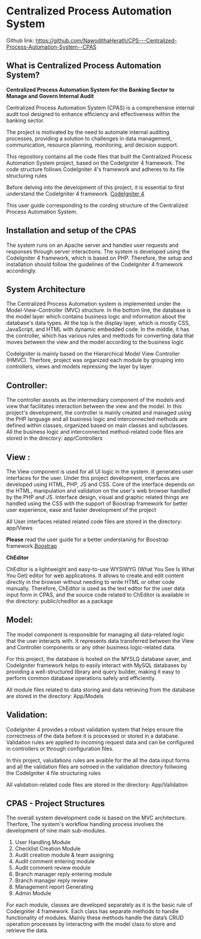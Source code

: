# Centralized Process Automation System

Github link: https://github.com/NawodithaHerath/CPS---Centralized-Process-Automation-System--CPAS

##  What is Centralized Process Automation System?
**Centralized Process Automation System for the Banking Sector to Manage and Govern Internal Audit**

Centralized Process Automation System (CPAS) is a comprehensive internal audit tool designed to enhance efficiency and effectiveness within the banking sector.

The project is motivated by the need to automate internal auditing processes, providing a solution to challenges in data management, communication, resource planning, monitoring, and decision support.

This repository contains all the code files that built the Centralized Process Automation System project, based on the CodeIgniter 4 framework. The code structure follows CodeIgniter 4's framework and adheres to its file structuring rules

Before delving into the development of this project, it is essential to first understand the CodeIgniter 4 framework. [CodeIgniter 4](https://codeigniter.com/user_guide/intro/index.html) 

This user guide corresponding to the cording structure of the Centralized Process Automation System.

## Installation and setup of the CPAS

The system runs on an Apache server and handles user requests and responses through server interactions. The system is developed using the CodeIgniter 4 framework, which is based on PHP. Therefore, the setup and installation should follow the guidelines of the CodeIgniter 4 framework accordingly.

## System Architecture 
The Centralized Process Automation system is implemented under the Model-View-Controller (MVC)  structure. In the bottom line, the database is the model layer which contains business logic and information about the database's data types. At the top is the display layer, which is mostly CSS, JavaScript, and HTML with dynamic embedded code. In the middle, it has the controller, which has various rules and methods for converting data that moves between the view and the model according to the business logic

CodeIgniter is mainly based on the Hierarchical Model View Controller (HMVC). Therfore, project was organized each module by grouping into controllers, views and models repressing the layer by layer.

## Controller:
The controller assists as the intermediary component of the models and view that facilitates interaction between the view and the model. 
In this project's development, the controller is mainly created and managed using the PHP language and all business logic and interconnected methods are defined within classes, organized based on main classes and subclasses.
All the business logic and interconnected method-related code files are stored in the directory: app/Controllers

## View :

The View component is used for all UI logic in the system. It generates user interfaces for the user. 
Under this project development, interfaces are developed using HTML, PHP, JS and CSS. Core of the interface depends on the HTML, manipulation and validation on the user's web browser handled by the PHP and JS. Interface design, visual and graphic related things are handled using the CSS with the support of Boostrap framework for better user experience, ease and faster development of the project

All User interfaces related  related code files are stored in the directory: app/Views

**Please** read the user guide for a better understaning for Boostrap framework.[Boostrap ](https://getbootstrap.com/docs/5.0/getting-started/introduction/) 

**ChEditor**

ChEditor is a lightweight and easy-to-use WYSIWYG (What You See Is What You Get) editor for web applications. It allows to create and edit content directly in the browser without needing to write HTML or other code manually.
Therefore, ChEditor is used as the text editor for the user data input form in CPAS, and the source code related to ChEditor is available in the directory: public/cheditor as a package

## Model:  

The model component is responsible for managing all data-related logic that the user interacts with. It represents data transferred between the View and Controller components or any other business logic-related data. 

For this project, the database is hosted on the MYSLQ database saver, and CodeIgniter framework helps to easily interact with MySQL databases by providing a well-structured library and query builder, making it easy to perform common database operations safely and efficiently.

All module files related to data storing and data retrieving from the database are stored in the directory: App/Models


## Validation:  
CodeIgniter 4 provides a robust validation system that helps ensure the correctness of the data before it is processed or stored in a database. Validation rules are applied to incoming request data and can be configured in controllers or through configuration files.

In this project, valudations rules are avaible for the all the data input forms and all the validation files are sotroed in the validation directory follwoing the CodeIgniter 4 file structuring rules

All validation-related code files are stored in the directory: App/Validation

## CPAS - Project Structures 

The overall system development code is based on the MVC architecture. Therfore, The system's workflow handling process involves the development of nine main sub-modules.

1.	User Handling Module
2.	Checklist Creation Module
3.	Audit creation module & team assigning
4.	Audit comment entering module
5.	Audit comment review module
6.	Branch manager reply  entering module
7.	Branch manager reply  review
8.	Management report Generating
9.	Admin Module

For each module, classes are developed separately as it is the basic rule of Codeigniter 4 framework. Each class has separate methods to handle functionality of modules. Mainly these methods handle the data’s CRUD operation processes by interacting with the model class to store and retrieve the data.


